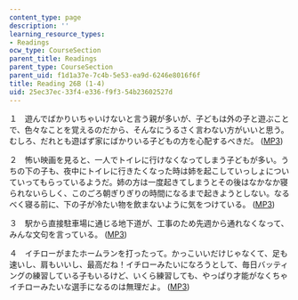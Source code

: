 ```yaml
---
content_type: page
description: ''
learning_resource_types:
- Readings
ocw_type: CourseSection
parent_title: Readings
parent_type: CourseSection
parent_uid: f1d1a37e-7c4b-5e53-ea9d-6246e8016f6f
title: Reading 26B (1-4)
uid: 25ec37ec-33f4-e336-f9f3-54b23602527d
---
```


１　遊んでばかりいちゃいけないと言う親が多いが、子どもは外の子と遊ぶことで、色々なことを覚えるのだから、そんなにうるさく言わない方がいいと思う。むしろ、だれとも遊ばず家にばかりいる子どもの方を心配するべきだ。 ([MP3](/ans7870/21f/21f.505/f05/audio/Lesson26B-1.mp3))

２　怖い映画を見ると、一人でトイレに行けなくなってしまう子どもが多い。うちの下の子も、夜中にトイレに行きたくなった時は姉を起こしていっしょについていってもらっているようだ。姉の方は一度起きてしまうとその後はなかなか寝られないらしく、このごろ朝ぎりぎりの時間になるまで起きようとしない。なる べく寝る前に、下の子が冷たい物を飲まないように気をつけている。 ([MP3](/ans7870/21f/21f.505/f05/audio/Lesson26B-2.mp3))

３　駅から直接駐車場に通じる地下道が、工事のため先週から通れなくなって、みんな文句を言っている。 ([MP3](/ans7870/21f/21f.505/f05/audio/Lesson26B-3.mp3))

４　イチローがまたホームランを打ったって。かっこいいだけじゃなくて、足も速いし、肩もいいし、最高だね！イチローみたいになろうとして、毎日バッティングの練習している子もいるけど、いくら練習しても、やっぱり才能がなくちゃイチローみたいな選手になるのは無理だよ。 ([MP3](/ans7870/21f/21f.505/f05/audio/Lesson26B-4.mp3))